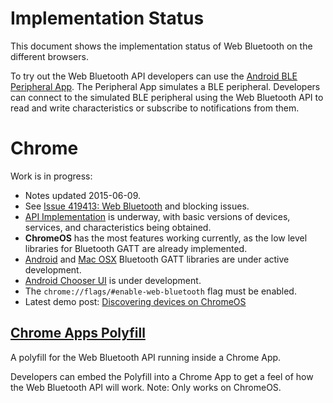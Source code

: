 # Implementation Status
This document shows the implementation status of Web Bluetooth on the
different browsers.

To try out the Web Bluetooth API developers can use the [Android BLE Peripheral
App](https://github.com/WebBluetoothCG/ble-test-peripheral-android). The
Peripheral App simulates a BLE peripheral. Developers can connect to
the simulated BLE peripheral using the Web Bluetooth API to read and write
characteristics or subscribe to notifications from them.

# Chrome
Work is in progress:
* Notes updated 2015-06-09.
* See [Issue 419413: Web Bluetooth](https://code.google.com/p/chromium/issues/detail?id=419413) and blocking issues.
* [API Implementation](https://code.google.com/p/chromium/issues/detail?id=420275) is underway, with basic versions of devices, services, and characteristics being obtained.
* __ChromeOS__ has the most features working currently, as the low level libraries for Bluetooth GATT are already implemented.
* [Android](https://code.google.com/p/chromium/issues/detail?id=471536) and [Mac OSX](https://code.google.com/p/chromium/issues/detail?id=364359) Bluetooth GATT libraries are under active development.
* [Android Chooser UI](https://code.google.com/p/chromium/issues/detail?id=4980160) is under development.
* The `chrome://flags/#enable-web-bluetooth` flag must be enabled.
* Latest demo post: [Discovering devices on ChromeOS](https://www.w3.org/community/web-bluetooth/2015/01/07/first-chromium-demo/)

## [Chrome Apps Polyfill](https://github.com/WebBluetoothCG/chrome-app-polyfill)
A polyfill for the Web Bluetooth API running inside a Chrome App.

Developers can embed the Polyfill into a Chrome App to get a feel of how the
Web Bluetooth API will work. Note: Only works on ChromeOS.
